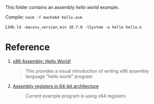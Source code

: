 This folder contains an assembly *hello world* example.


Compile: `nasm -f macho64 hello.asm`

Link: `ld -macosx_version_min 10.7.0 -lSystem -o hello hello.o`


# Reference 

1. [x86 Assembly: Hello World!](https://www.youtube.com/watch?v=HgEGAaYdABA)

    > This provides a visual introduction of writing x86 assembly language "hello world" program

2. [Assembly registers in 64-bit architecture](https://stackoverflow.com/questions/20637569/assembly-registers-in-64-bit-architecture#answer-20637866)

    > Current example program is using x64 registers
